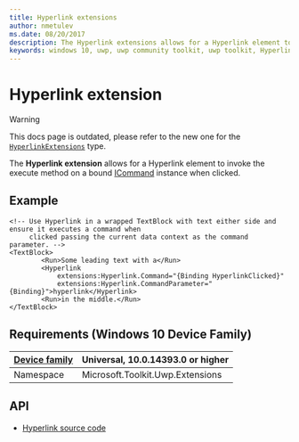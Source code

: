 ```yaml
---
title: Hyperlink extensions
author: nmetulev
ms.date: 08/20/2017
description: The Hyperlink extensions allows for a Hyperlink element to invoke the execute method on a bound ICommand instance when clicked (outdated docs).
keywords: windows 10, uwp, uwp community toolkit, uwp toolkit, Hyperlink, extensions
---
```


# Hyperlink extension

> [!WARNING]
> This docs page is outdated, please refer to the new one for the [`HyperlinkExtensions`](HyperlinkExtensions.md) type.

The **Hyperlink extension** allows for a Hyperlink element to invoke the execute method on a bound [ICommand](https://msdn.microsoft.com/library/system.windows.input.icommand.aspx) instance when clicked.

## Example

```xaml
<!-- Use Hyperlink in a wrapped TextBlock with text either side and ensure it executes a command when
     clicked passing the current data context as the command parameter. -->
<TextBlock>
        <Run>Some leading text with a</Run>
        <Hyperlink
            extensions:Hyperlink.Command="{Binding HyperlinkClicked}"
            extensions:Hyperlink.CommandParameter="{Binding}">hyperlink</Hyperlink>
        <Run>in the middle.</Run>
</TextBlock>
```

## Requirements (Windows 10 Device Family)

| [Device family](https://go.microsoft.com/fwlink/p/?LinkID=526370) | Universal, 10.0.14393.0 or higher |
| --- | --- |
| Namespace | Microsoft.Toolkit.Uwp.Extensions |

## API

* [Hyperlink source code](https://github.com/Microsoft/UWPCommunityToolkit/blob/master/Microsoft.Toolkit.Uwp.UI/Extensions/Hyperlink)
